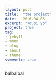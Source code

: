 ```yaml
---
layout: post
title:  "the project"
date:   2016-04-06
excerpt: "youpi yo"
project: true
tag:
- jekyll 
- moon
- blog
- about
- theme
comments: true
---
```


balbalbal
